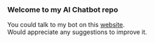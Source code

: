 ### Welcome to my AI Chatbot repo
You could talk to my bot on this [website](https://dokki.glitch.me).<br />
Would appreciate any suggestions to improve it.<br />
